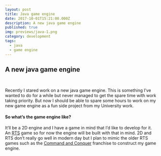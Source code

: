 ```yaml
---
layout: post
title: Java game engine
date: 2017-10-01T15:21:00.000Z
description: A new java game engine
published: true
img: previews/java-1.png
category: development
tags:
  - java
  - game engine
---
```

## A new java game engine
<br>

Recently I stared work on a new java game engine. This is something I’ve wanted to do for a while but never managed to get the spare time with work taking priority. But now I should be able to spare some hours to work on my new game engine as a fun side project from my University work.

#### So what’s the game engine like?
It’ll be a 2D engine and I have a game in mind that I’d like to develop for it. An [RTS]( https://en.wikipedia.org/wiki/Real-time_strategy) game so for now the engine will be built with that in mind.  2D and RTS don’t really go well in modern day but I plan to mimic the older RTS games such as the [Command and Conquer]( https://en.wikipedia.org/wiki/Command_%26_Conquer) franchise to construct my game engine.

